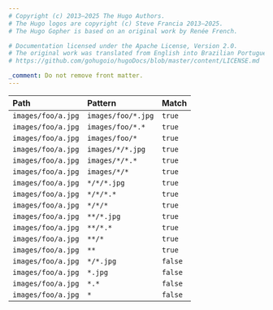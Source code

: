 ```yaml
---
# Copyright (c) 2013–2025 The Hugo Authors.
# The Hugo logos are copyright (c) Steve Francia 2013–2025.
# The Hugo Gopher is based on an original work by Renée French.

# Documentation licensed under the Apache License, Version 2.0.
# The original work was translated from English into Brazilian Portuguese.
# https://github.com/gohugoio/hugoDocs/blob/master/content/LICENSE.md

_comment: Do not remove front matter.
---
```


Path|Pattern|Match
:--|:--|:--
`images/foo/a.jpg`|`images/foo/*.jpg`|`true`
`images/foo/a.jpg`|`images/foo/*.*`|`true`
`images/foo/a.jpg`|`images/foo/*`|`true`
`images/foo/a.jpg`|`images/*/*.jpg`|`true`
`images/foo/a.jpg`|`images/*/*.*`|`true`
`images/foo/a.jpg`|`images/*/*`|`true`
`images/foo/a.jpg`|`*/*/*.jpg`|`true`
`images/foo/a.jpg`|`*/*/*.*`|`true`
`images/foo/a.jpg`|`*/*/*`|`true`
`images/foo/a.jpg`|`**/*.jpg`|`true`
`images/foo/a.jpg`|`**/*.*`|`true`
`images/foo/a.jpg`|`**/*`|`true`
`images/foo/a.jpg`|`**`|`true`
`images/foo/a.jpg`|`*/*.jpg`|`false`
`images/foo/a.jpg`|`*.jpg`|`false`
`images/foo/a.jpg`|`*.*`|`false`
`images/foo/a.jpg`|`*`|`false`
